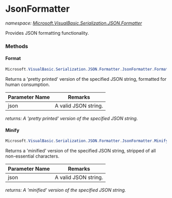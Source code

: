 ﻿# JsonFormatter
_namespace: [Microsoft.VisualBasic.Serialization.JSON.Formatter](./index.md)_

Provides JSON formatting functionality.



### Methods

#### Format
```csharp
Microsoft.VisualBasic.Serialization.JSON.Formatter.JsonFormatter.Format(System.String)
```
Returns a 'pretty printed' version of the specified JSON string, formatted for human
 consumption.

|Parameter Name|Remarks|
|--------------|-------|
|json|A valid JSON string.|


_returns: A 'pretty printed' version of the specified JSON string._

#### Minify
```csharp
Microsoft.VisualBasic.Serialization.JSON.Formatter.JsonFormatter.Minify(System.String)
```
Returns a 'minified' version of the specified JSON string, stripped of all 
 non-essential characters.

|Parameter Name|Remarks|
|--------------|-------|
|json|A valid JSON string.|


_returns: A 'minified' version of the specified JSON string._


